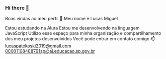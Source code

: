 ### Hi there 👋
Boas vindas ao meu perfil 💙
Meu nome é Lucas Miguel

Estou estudando na Alura
Estou me desenvolvendo na linguagem JavaScript
Utilizo esse espaço para minha organização e compartilhamento dos meu projetos desenvolvidos
Você pode entrar em contato comigo 📫
lucaspatekoski2019@gmail.com
00001108488791sp@al.educacao.sp.gov.br
